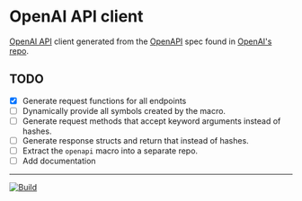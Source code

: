 # OpenAI API client

[OpenAI API](https://platform.openai.com/docs/introduction) client generated
from the [OpenAPI](https://openapi-generator.tech) spec found in [OpenAI's
repo](https://github.com/openai/openai-openapi/tree/master).


## TODO

- [x] Generate request functions for all endpoints
- [ ] Dynamically provide all symbols created by the macro.
- [ ] Generate request methods that accept keyword arguments instead of hashes.
- [ ] Generate response structs and return that instead of hashes.
- [ ] Extract the `openapi` macro into a separate repo.
- [ ] Add documentation

---

[![Build](https://github.com/minond/racket-openai-api-client/actions/workflows/ci.yml/badge.svg)](https://github.com/minond/racket-openai-api-client/actions/workflows/ci.yml)
